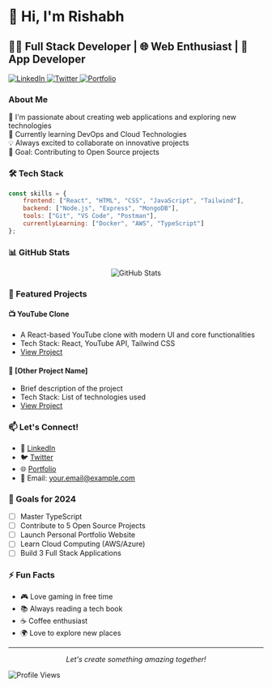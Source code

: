 # 👋 Hi, I'm Rishabh

## 👨‍💻 Full Stack Developer | 🌐 Web Enthusiast | 📱 App Developer

<p align="left">
  <a href="https://www.linkedin.com/in/yourusername/">
    <img src="https://img.shields.io/badge/LinkedIn-blue?style=flat-square&logo=linkedin" alt="LinkedIn"/>
  </a>
  <a href="https://twitter.com/yourusername">
    <img src="https://img.shields.io/badge/Twitter-blue?style=flat-square&logo=twitter" alt="Twitter"/>
  </a>
  <a href="your.portfolio.com">
    <img src="https://img.shields.io/badge/Portfolio-success?style=flat-square" alt="Portfolio"/>
  </a>
</p>

### About Me
🚀 I'm passionate about creating web applications and exploring new technologies  
🌱 Currently learning DevOps and Cloud Technologies  
💡 Always excited to collaborate on innovative projects  
🎯 Goal: Contributing to Open Source projects

### 🛠️ Tech Stack
```javascript
const skills = {
    frontend: ["React", "HTML", "CSS", "JavaScript", "Tailwind"],
    backend: ["Node.js", "Express", "MongoDB"],
    tools: ["Git", "VS Code", "Postman"],
    currentlyLearning: ["Docker", "AWS", "TypeScript"]
};
```

### 📊 GitHub Stats
<p align="center">
  <img src="https://github-readme-stats.vercel.app/api?username=yourusername&show_icons=true&theme=dark" alt="GitHub Stats" />
</p>

### 🚀 Featured Projects

#### 📺 YouTube Clone
- A React-based YouTube clone with modern UI and core functionalities
- Tech Stack: React, YouTube API, Tailwind CSS
- [View Project](your-project-link)

#### 📱 [Other Project Name]
- Brief description of the project
- Tech Stack: List of technologies used
- [View Project](your-project-link)

### 📫 Let's Connect!
- 💼 [LinkedIn](your-linkedin-link)
- 🐦 [Twitter](your-twitter-link)
- 🌐 [Portfolio](your-portfolio-link)
- 📧 Email: your.email@example.com

### 🎯 Goals for 2024
- [ ] Master TypeScript
- [ ] Contribute to 5 Open Source Projects
- [ ] Launch Personal Portfolio Website
- [ ] Learn Cloud Computing (AWS/Azure)
- [ ] Build 3 Full Stack Applications

### ⚡ Fun Facts
- 🎮 Love gaming in free time
- 📚 Always reading a tech book
- ☕ Coffee enthusiast
- 🌍 Love to explore new places

---
<p align="center">
  <i>Let's create something amazing together!</i>
</p>

![Profile Views](https://komarev.com/ghpvc/?username=yourusername&color=brightgreen)
